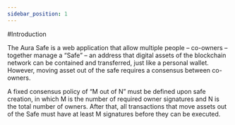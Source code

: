 ```yaml
---
sidebar_position: 1
---
```


#Introduction

The Aura Safe is a web application that allow multiple people – co-owners – together manage a “Safe” – an address that digital assets of the blockchain network can be contained and transferred, just like a personal wallet. However, moving asset out of the safe requires a consensus between co-owners. 

A fixed consensus policy of “M out of N” must be defined upon safe creation, in which M is the number of required owner signatures and N is the total number of owners. After that, all transactions that move assets out of the Safe must have at least M signatures before they can be executed.

